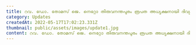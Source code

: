 ```yaml
---
title: റവ. ഡോ. തോമസ് ജെ. നെറ്റോ തിരുവനന്തപുരം രൂപത അധ്യക്ഷനായി ദിവ്യബലി
category: Updates
createdAt: 2022-05-17T17:02:23.331Z
thumbnail: public/assets/images/update1.jpg
content: റവ. ഡോ. തോമസ് ജെ. നെറ്റോ തിരുവനന്തപുരം രൂപത അധ്യക്ഷനായി ദിവ്യബലി
---
```

